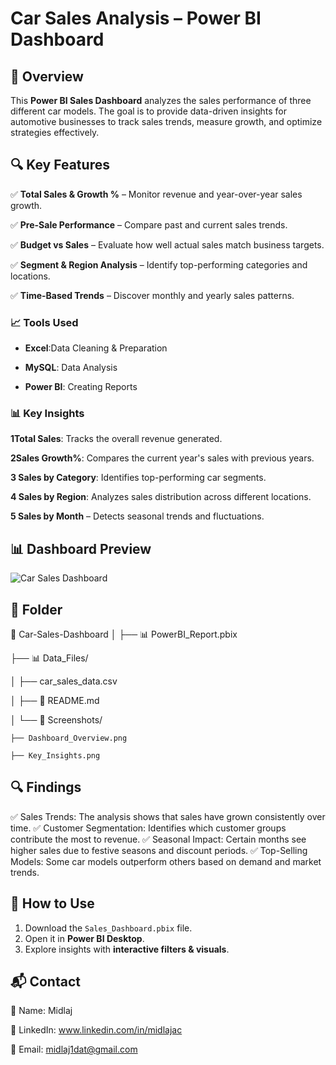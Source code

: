#  Car Sales Analysis – Power BI Dashboard
## 📌 Overview
This **Power BI Sales Dashboard** analyzes the sales performance of three different car models. The goal is to provide data-driven insights for automotive businesses to track sales trends, measure growth, and optimize strategies effectively.
## 🔍 Key Features
✅ **Total Sales & Growth %** – Monitor revenue and year-over-year sales growth.  

✅ **Pre-Sale Performance** – Compare past and current sales trends.  

✅ **Budget vs Sales** – Evaluate how well actual sales match business targets.  

✅ **Segment & Region Analysis** – Identify top-performing categories and locations. 

✅ **Time-Based Trends** – Discover monthly and yearly sales patterns.  

### 📈 **Tools Used**  

- **Excel**:Data Cleaning & Preparation

- **MySQL**: Data Analysis
   
- **Power BI**: Creating Reports


### 📊 **Key Insights**
**1Total Sales**: Tracks the overall revenue generated. 

**2Sales Growth%**: Compares the current year's sales with previous years.

**3 Sales by Category**: Identifies top-performing car segments.

**4 Sales by Region**: Analyzes sales distribution across different locations.

**5 Sales by Month** – Detects seasonal trends and fluctuations.


## 📊 Dashboard Preview

![Car Sales Dashboard](car.png)


## 📂 Folder 

📁 Car-Sales-Dashboard
│
├── 📊 PowerBI_Report.pbix

├── 📊 Data_Files/

│   ├── car_sales_data.csv

│
├── 📄 README.md

│
└── 📸 Screenshots/

    ├── Dashboard_Overview.png
    
    ├── Key_Insights.png
 
## 🔍 Findings
✅ Sales Trends: The analysis shows that sales have grown consistently over time.
✅ Customer Segmentation: Identifies which customer groups contribute the most to revenue.
✅ Seasonal Impact: Certain months see higher sales due to festive seasons and discount periods.
✅ Top-Selling Models: Some car models outperform others based on demand and market trends.


## 🚀 How to Use
1. Download the `Sales_Dashboard.pbix` file.  
2. Open it in **Power BI Desktop**. 
4. Explore insights with **interactive filters & visuals**.


## 📬 **Contact**
👤 Name: Midlaj

🔗 LinkedIn: www.linkedin.com/in/midlajac

📧 Email: midlaj1dat@gmail.com



